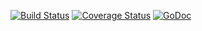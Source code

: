 [![Build Status](https://travis-ci.org/piLights/dioder.svg?branch=master)](https://travis-ci.org/piLights/dioder)
[![Coverage Status](https://coveralls.io/repos/github/piLights/dioder/badge.svg?branch=master)](https://coveralls.io/github/piLights/dioder?branch=master)
[![GoDoc](https://godoc.org/github.com/piLights/dioder?status.svg)](https://godoc.org/github.com/piLights/dioder)
